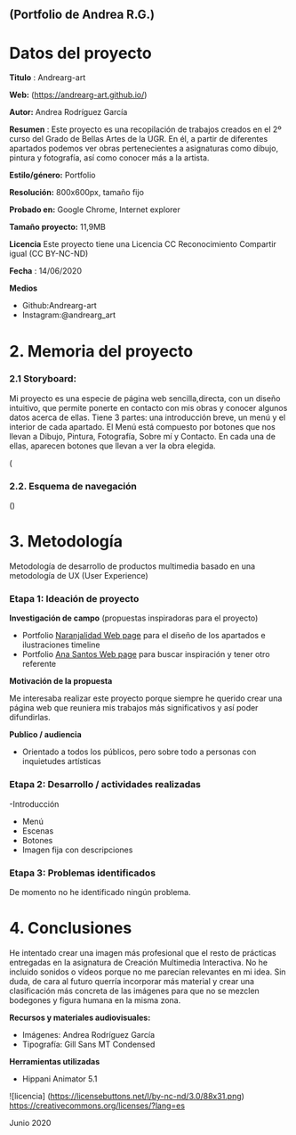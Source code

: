 ## (Portfolio de Andrea R.G.)





# Datos del proyecto 



**Titulo** : Andrearg-art

**Web:**   (https://andrearg-art.github.io/)

**Autor:**  Andrea Rodríguez García

**Resumen** : Este proyecto es una recopilación de trabajos creados en el 2º curso del Grado de Bellas Artes de la UGR. En él, a partir de diferentes apartados podemos ver obras pertenecientes a asignaturas como dibujo, pintura y fotografía, así como conocer más a la artista.

**Estilo/género:**  Portfolio

**Resolución:** 800x600px, tamaño fijo

**Probado en:**  Google Chrome, Internet explorer 

**Tamaño proyecto:** 11,9MB 

**Licencia** Este proyecto tiene una Licencia CC Reconocimiento Compartir igual (CC BY-NC-ND)

**Fecha** : 14/06/2020

**Medios** 

- Github:Andrearg-art
- Instagram:@andrearg_art



# 2. Memoria del proyecto 

### 2.1 Storyboard: 


  Mi proyecto es una especie de página web sencilla,directa, con un diseño intuitivo, que permite ponerte en contacto con mis obras y conocer algunos datos acerca de ellas. Tiene 3 partes: una introducción breve, un menú y el interior de cada apartado. El Menú está compuesto por botones que nos llevan a Dibujo, Pintura, Fotografía, Sobre mí y Contacto. En cada una de ellas, aparecen botones que llevan a ver la obra elegida.
 
 (



### 2.2. Esquema de navegación 



()







# 3. Metodología

Metodología de desarrollo de productos multimedia basado en una metodología de UX (User Experience)



### Etapa 1: Ideación de proyecto

**Investigación de campo** (propuestas inspiradoras para el proyecto)

- Portfolio [Naranjalidad Web page](https://www.naranjalidad.com/) para el diseño de los apartados e ilustraciones timeline
- Portfolio [Ana Santos Web page](https://www.anasantosilustracion.com/) para buscar inspiración y tener otro referente


**Motivación de la propuesta** 

Me interesaba realizar este proyecto porque siempre he querido crear una página web que reuniera mis trabajos más significativos y así poder difundirlas. 


**Publico / audiencia**

- Orientado a todos los públicos, pero sobre todo a personas con inquietudes artísticas





### Etapa 2: Desarrollo / actividades realizadas


-Introducción
- Menú
- Escenas
- Botones 
- Imagen fija con descripciones



### Etapa 3: Problemas identificados

De momento no he identificado ningún problema.



# 4. Conclusiones 

 He intentado crear una imagen más profesional que el resto de prácticas entregadas en la asignatura de Creación Multimedia Interactiva.
No he incluido sonidos o vídeos porque no me parecían relevantes en mi idea. Sin duda, de cara al futuro querría incorporar más material y crear una clasificación más concreta de las imágenes para que no se mezclen bodegones y figura humana en la misma zona.




**Recursos y materiales audiovisuales:**

* Imágenes: Andrea Rodríguez García
* Tipografía: Gill Sans MT Condensed

**Herramientas utilizadas**

- Hippani Animator 5.1



![licencia] (https://licensebuttons.net/l/by-nc-nd/3.0/88x31.png)
https://creativecommons.org/licenses/?lang=es

Junio 2020
